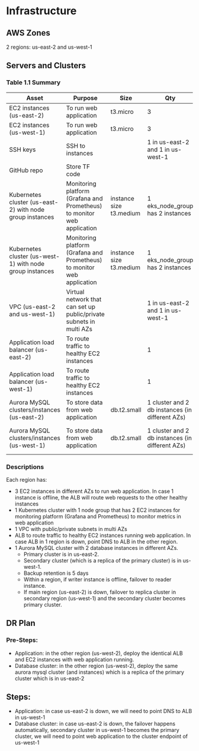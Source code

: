 # Infrastructure

## AWS Zones
2 regions: us-east-2 and us-west-1

## Servers and Clusters

### Table 1.1 Summary
| Asset                                                    | Purpose                                                                  | Size                                                                   | Qty                                                             | DR                                                                                                           |
|----------------------------------------------------------|--------------------------------------------------------------------------|------------------------------------------------------------------------|-----------------------------------------------------------------|--------------------------------------------------------------------------------------------------------------|
| EC2 instances (us-east-2)                                | To run web application                                                   | t3.micro                                                               | 3                                                               | Created in multi AZs                                                                                         |
| EC2 instances (us-west-1)                                | To run web application                                                   | t3.micro                                                               | 3                                                               | Deployed to DR                                                                                               |
| SSH keys                                                 | SSH to instances                                                         |                                                                        | 1 in us-east-2 and 1 in us-west-1                               |                                                                                                              |
| GitHub repo                                              | Store TF code                                                            |                                                                        |                                                                 |                                                                                                              |
| Kubernetes cluster (us-east-2) with node group instances | Monitoring platform (Grafana and Prometheus) to monitor web application  | instance size t3.medium                                                | 1 eks_node_group has 2 instances                                | Instances created in multi AZs                                                                               |
| Kubernetes cluster (us-west-1) with node group instances | Monitoring platform (Grafana and Prometheus) to monitor web application  | instance size t3.medium                                                | 1 eks_node_group has 2 instances                                | Instances deployed to DR                                                                                     |
| VPC (us-east-2 and us-west-1)                            | Virtual network that can set up public/private subnets in multi AZs      |                                                                        | 1 in us-east-2 and 1 in us-west-1                               |                                                                                                              |
| Application load balancer (us-east-2)                    | To route traffic to healthy EC2 instances                                |                                                                        | 1                                                               | Created                                                                                                      |
| Application load balancer (us-west-1)                    | To route traffic to healthy EC2 instances                                |                                                                        | 1                                                               | Deployed to DR                                                                                               |
| Aurora MySQL clusters/instances (us-east-2)              | To store data from web application                                       | db.t2.small                                                            | 1 cluster and 2 db instances (in different AZs)                 | Created in multi AZs                                                                                         |
| Aurora MySQL clusters/instances (us-west-1)              | To store data from web application                                       | db.t2.small                                                            | 1 cluster and 2 db instances (in different AZs)                 | Replicated in another region to DR                                                                           |

### Descriptions
Each region has:
- 3 EC2 instances in different AZs to run web application. In case 1 instance is offline, the ALB will route web requests to the other healthy instances
- 1 Kubernetes cluster with 1 node group that has 2 EC2 instances for monitoring platform (Grafana and Prometheus) to monitor metrics in web application
- 1 VPC with public/private subnets in multi AZs
- ALB to route traffic to healthy EC2 instances running web application. In case ALB in 1 region is down, point DNS to ALB in the other region.
- 1 Aurora MySQL cluster with 2 database instances in different AZs. 
  - Primary cluster is in us-east-2. 
  - Secondary cluster (which is a replica of the primary cluster) is in us-west-1.
  - Backup retention is 5 days
  - Within a region, if writer instance is offline, failover to reader instance.
  - If main region (us-east-2) is down, failover to replica cluster in secondary region (us-west-1) and the secondary cluster becomes primary cluster.

## DR Plan
### Pre-Steps:
- Application: in the other region (us-west-2), deploy the identical ALB and EC2 instances with web application running. 
- Database cluster: in the other region (us-west-2), deploy the same aurora mysql cluster (and instances) which is a replica of the primary cluster which is in us-east-2

## Steps:
- Application: in case us-east-2 is down, we will need to point DNS to ALB in us-west-1
- Database cluster: in case us-east-2 is down, the failover happens automatically, secondary cluster in us-west-1 becomes the primary cluster, we will need to point web application to the cluster endpoint of us-west-1 
